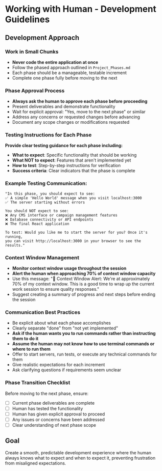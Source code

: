 # Working with Human - Development Guidelines

## Development Approach

### Work in Small Chunks
- **Never code the entire application at once**
- Follow the phased approach outlined in `Project_Phases.md`
- Each phase should be a manageable, testable increment
- Complete one phase fully before moving to the next

### Phase Approval Process
- **Always ask the human to approve each phase before proceeding**
- Present deliverables and demonstrate functionality
- Wait for explicit approval: "Yes, move to the next phase" or similar
- Address any concerns or requested changes before advancing
- Document any scope changes or modifications requested

### Testing Instructions for Each Phase
**Provide clear testing guidance for each phase including:**
- **What to expect**: Specific functionality that should be working
- **What NOT to expect**: Features that aren't implemented yet
- **How to test**: Step-by-step instructions for verification
- **Success criteria**: Clear indicators that the phase is complete

### Example Testing Communication:
```
"In this phase, you should expect to see:
✅ A simple 'Hello World' message when you visit localhost:3000
✅ The server starting without errors

You should NOT expect to see:
❌ Any CMS interface or campaign management features
❌ Database connectivity or API endpoints
❌ The final React application

To test: Would you like me to start the server for you? Once it's running, 
you can visit http://localhost:3000 in your browser to see the results."
```

### Context Window Management
- **Monitor context window usage throughout the session**
- **Alert the human when approaching 70% of context window capacity**
- Use this message: "🚨 Context Window Alert: We're at approximately 70% of my context window. This is a good time to wrap up the current work session to ensure quality responses."
- Suggest creating a summary of progress and next steps before ending the session

### Communication Best Practices
- Be explicit about what each phase accomplishes
- Clearly separate "done" from "not yet implemented"
- **Ask if the human wants you to run commands rather than instructing them to do it**
- **Assume the human may not know how to use terminal commands or where to run them**
- Offer to start servers, run tests, or execute any technical commands for them
- Give realistic expectations for each increment
- Ask clarifying questions if requirements seem unclear

### Phase Transition Checklist
Before moving to the next phase, ensure:
- [ ] Current phase deliverables are complete
- [ ] Human has tested the functionality
- [ ] Human has given explicit approval to proceed
- [ ] Any issues or concerns have been addressed
- [ ] Clear understanding of next phase scope

## Goal
Create a smooth, predictable development experience where the human always knows what to expect and when to expect it, preventing frustration from misaligned expectations.
